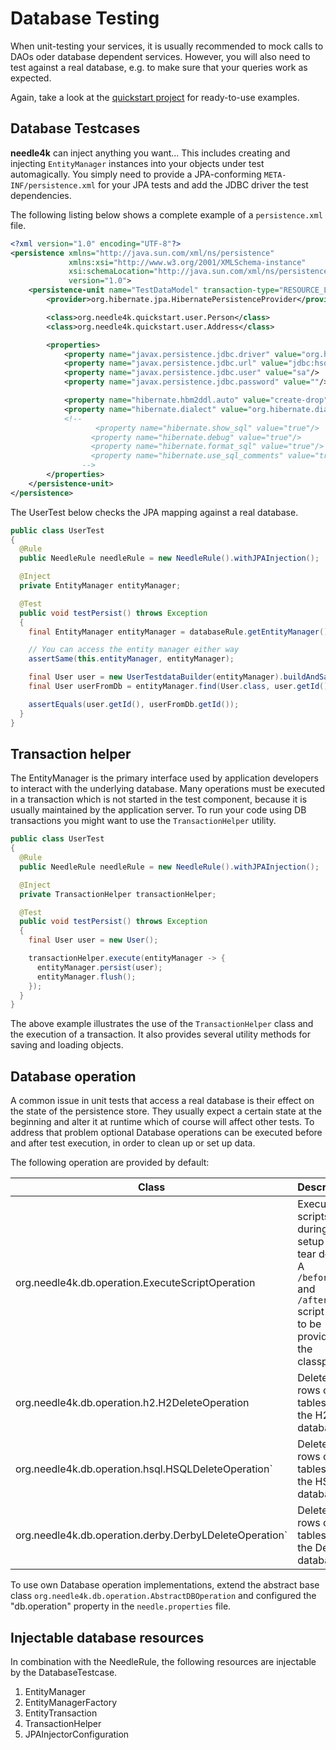 # Database Testing

When unit-testing your services, it is usually recommended to mock calls to DAOs oder database dependent services.
However, you will also need to test against a real database, e.g. to make sure that your queries work as expected.

Again, take a look at the [quickstart project](https://github.com/needle4j/needle4k-quickstart) for ready-to-use examples.

## Database Testcases

**needle4k** can inject anything you want... This includes creating and injecting `EntityManager` instances into your objects
under test automagically. You simply need to provide a JPA-conforming `META-INF/persistence.xml` for your JPA tests
and add the JDBC driver the test dependencies.

The following listing below shows a complete example of a `persistence.xml` file.

```xml
<?xml version="1.0" encoding="UTF-8"?>
<persistence xmlns="http://java.sun.com/xml/ns/persistence"
             xmlns:xsi="http://www.w3.org/2001/XMLSchema-instance"
             xsi:schemaLocation="http://java.sun.com/xml/ns/persistence http://java.sun.com/xml/ns/persistence/persistence_1_0.xsd"
             version="1.0">
    <persistence-unit name="TestDataModel" transaction-type="RESOURCE_LOCAL">
        <provider>org.hibernate.jpa.HibernatePersistenceProvider</provider>

        <class>org.needle4k.quickstart.user.Person</class>
        <class>org.needle4k.quickstart.user.Address</class>

        <properties>
            <property name="javax.persistence.jdbc.driver" value="org.hsqldb.jdbc.JDBCDriver"/>
            <property name="javax.persistence.jdbc.url" value="jdbc:hsqldb:mem:memoryDB"/>
            <property name="javax.persistence.jdbc.user" value="sa"/>
            <property name="javax.persistence.jdbc.password" value=""/>

            <property name="hibernate.hbm2ddl.auto" value="create-drop"/>
            <property name="hibernate.dialect" value="org.hibernate.dialect.HSQLDialect"/>
            <!--
                   <property name="hibernate.show_sql" value="true"/>
                  <property name="hibernate.debug" value="true"/>
                  <property name="hibernate.format_sql" value="true"/>
                  <property name="hibernate.use_sql_comments" value="true"/>
                -->
        </properties>
    </persistence-unit>
</persistence>
```

The UserTest below checks the JPA mapping against a real database.

```java
public class UserTest
{
  @Rule
  public NeedleRule needleRule = new NeedleRule().withJPAInjection();

  @Inject
  private EntityManager entityManager;

  @Test
  public void testPersist() throws Exception
  {
    final EntityManager entityManager = databaseRule.getEntityManager();

    // You can access the entity manager either way
    assertSame(this.entityManager, entityManager);

    final User user = new UserTestdataBuilder(entityManager).buildAndSave();
    final User userFromDb = entityManager.find(User.class, user.getId());

    assertEquals(user.getId(), userFromDb.getId());
  }
}
```

## Transaction helper

The EntityManager is the primary interface used by application developers to interact with the underlying database. Many
operations must be executed in a transaction which is not started in the test component, because it is usually maintained by the
application server.
To run your code using DB transactions you might want to use the `TransactionHelper` utility.

```java
public class UserTest
{
  @Rule
  public NeedleRule needleRule = new NeedleRule().withJPAInjection();

  @Inject
  private TransactionHelper transactionHelper;

  @Test
  public void testPersist() throws Exception
  {
    final User user = new User();

    transactionHelper.execute(entityManager -> {
      entityManager.persist(user);
      entityManager.flush();
    });
  }
}
```

The above example illustrates the use of the `TransactionHelper` class and the execution of a transaction. It also provides
several utility methods for saving and loading objects.

## Database operation

A common issue in unit tests that access a real database is their effect on the state of the persistence store. They usually
expect a certain
state at the beginning and alter it at runtime which of course will affect other tests.
To address that problem optional Database operations can be executed before and after test execution, in order to clean up or set
up data.

The following operation are provided by default:

 Class                                                  | Description                                                                                                                       
--------------------------------------------------------|-----------------------------------------------------------------------------------------------------------------------------------
 org.needle4k.db.operation.ExecuteScriptOperation       | Execute sql scripts during test setup and tear down. A `/before.sql` and `/after.sql` script has to be provided on the classpath. 
 org.needle4k.db.operation.h2.H2DeleteOperation         | Deletes all rows of all tables of the H2 database.                                                                                
 org.needle4k.db.operation.hsql.HSQLDeleteOperation`    | Deletes all rows of all tables of the HSQL database.                                                                              
 org.needle4k.db.operation.derby.DerbyLDeleteOperation` | Deletes all rows of all tables of the Derby database.                                                                             

To use own Database operation implementations, extend the abstract base class `org.needle4k.db.operation.AbstractDBOperation`
and configured the "db.operation" property in the `needle.properties` file.

## Injectable database resources

In combination with the NeedleRule, the following resources are injectable by the DatabaseTestcase.

1. EntityManager
2. EntityManagerFactory
3. EntityTransaction
4. TransactionHelper
5. JPAInjectorConfiguration

